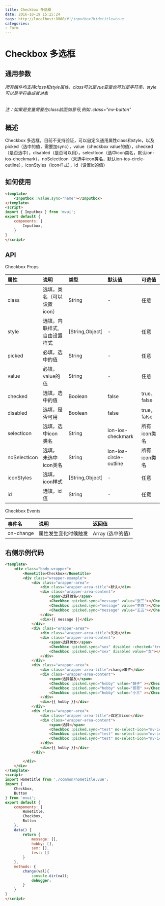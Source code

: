 ```yaml
---
title: Checkbox 多选框
date: 2016-10-19 15:25:24
tags: http://localhost:8080/#!/inputbox?hidetitle=true
categories:
- Form
---
```



# Checkbox 多选框

## 通用参数
###### 所有组件均支持class和style属性，class可以是vue变量也可以是字符串，style可以是字符串或者对象
###### 注：如果是变量需要在class前面加冒号,例如 :class="mv-button"


## 概述
Checkbox 多选框，目前不支持验证，可以自定义通用属性class和style，以及picked（选中的值，需要加sync），value（checkbox value的值），checked（是否选中），disabled（是否可以用），selectIcon（选中icon类名，默认ion-ios-checkmark），noSelectIcon（未选中icon类名，默认ion-ios-circle-outline），iconStyles（icon样式），id（设置id的值）


            

## 如何使用

``` html
<template>
    <Inputbox :value.sync="name"></Inputbox>
</template>
<script>
import { Inputbox } from 'mvui';
export default {
    components: {
        Inputbox,
    }
} 
</script>
```




## API

Checkbox Props

|     属性       | 说明                       |        类型       |    默认值       |    可选值             |
| :------------- |:-------------------------- | :----------------  | :------------|    :-----------------|
|    class      | 选填，类名（可以设置icon）    |    String          |      -       |     任意              |
|    style      | 选填，内联样式,自由设置样式    |   [String,Object] |      -        |     任意              |
|    picked      | 必填，选中的值               |    String          |       -       |       任意           |
|    value       | 必填，value的值            |    String          |      -         |  任意                |
|   checked      | 选填，选中的值             |    Boolean          |      false    |    true，false        |
|    disabled    | 选填，是否可用             |   Boolean           |     false      |true，false|
|    selectIcon  | 选填，选中icon 类名        |   String            |  ion-ios-checkmark |   所有icon类名   |
|    noSelectIcon| 选填， 未选中icon类名      |   String            | ion-ios-circle-outline |  所有icon类名  |
|    iconStyles  | 选填，icon样式            |   [String,Object]         |     -        |   任意         |
|    id          | 选填，id值                |   String           |     -     |   任意         |


Checkbox Events

|     事件名      | 说明                       |        返回值       | 
| :------------- |:-------------------------- | :----------------  |
|    on-change    |    属性发生变化时候触发     |        Array (选中的值)         |



## 右侧示例代码

``` html
<template>
    <div class="body-wrapper">
        <Hometitle>Checkbox</Hometitle>
        <div class="wrapper-example">
            <div class="wrapper-area">
                <div class="wrapper-area-title">默认</div>
                <div class="wrapper-area-content">
                    <span>选择姓名</span>
                    <Checkbox :picked.sync="message" value="张三"></Checkbox>
                    <Checkbox :picked.sync="message" value="李四"></Checkbox>
                    <Checkbox :picked.sync="message" value="王五"></Checkbox>
                </div>
                <div>{{ message }}</div>
            </div>
            <div class="wrapper-area">
                <div class="wrapper-area-title">失效</div>
                <div class="wrapper-area-content">
                    <span>选择男女</span>
                    <Checkbox :picked.sync="sex" disabled :checked="true" value="男"></Checkbox>
                    <Checkbox :picked.sync="sex" disabled value="女"></Checkbox>
                </div>
            </div>
            <div class="wrapper-area">
                <div class="wrapper-area-title">change事件</div>
                <div class="wrapper-area-content">
                    <span>选择基友</span>
                    <Checkbox :picked.sync="hobby" value="妹子" ></Checkbox>
                    <Checkbox :picked.sync="hobby" value="哥哥" ></Checkbox>
                    <Checkbox :picked.sync="hobby" value="小三" ></Checkbox>
                </div>
                <div>{{ hobby }}</div>
            </div>
            <div class="wrapper-area">
                <div class="wrapper-area-title">自定义icon</div>
                <div class="wrapper-area-content">
                    <span>选择</span>
                    <Checkbox :picked.sync="test" no-select-icon="mv-icon-round-add" select-icon="mv-icon-round-add-fill" value="test1" ></Checkbox>
                    <Checkbox :picked.sync="test" no-select-icon="mv-icon-round-add" select-icon="mv-icon-round-add-fill" value="test2" ></Checkbox>
                    <Checkbox :picked.sync="test" no-select-icon="mv-icon-round-add" select-icon="mv-icon-round-add-fill" value="test3" ></Checkbox>
                </div>
                <div>{{ hobby }}</div>
            </div>

        </div>
    </div>
</template>
<script>
import Hometitle from './common/hometitle.vue';
import {
    Checkbox,
    Button
} from 'mvui';
export default {
    components: {
        Hometitle,
        Checkbox,
        Button
    },
    data() {
        return {
            message: [],
            hobby: [],
            sex: [],
            test: []
        }
    },
    methods: {
        change(val){
            console.dir(val);
            debugger;
        }
    }
}
</script>


```
























